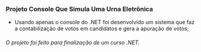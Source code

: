 ### Projeto Console Que Simula Uma Urna Eletrônica
- Usando apenas o console do .NET foi desenvolvido um sistema que faz a contabilização de votos em candidatos e gera a apuração de votos;

###### O projeto foi feito para finalização de um curso .NET.



